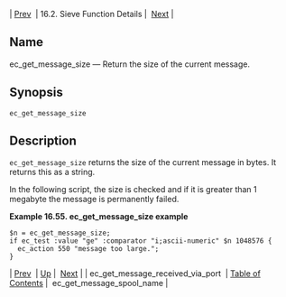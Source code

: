 | [Prev](sieve.ref.ec_get_message_received_via_port)  | 16.2. Sieve Function Details |  [Next](sieve.ref.ec_get_message_spool_name) |

<a name="sieve.ref.ec_get_message_size"></a>
## Name

ec_get_message_size — Return the size of the current message.

## Synopsis

`ec_get_message_size`

<a name="idp29787600"></a>
## Description

`ec_get_message_size` returns the size of the current message in bytes. It returns this as a string.

In the following script, the size is checked and if it is greater than 1 megabyte the message is permanently failed.

<a name="example.ec_get_message_size"></a>

**Example 16.55. ec_get_message_size example**

```
$n = ec_get_message_size;
if ec_test :value "ge" :comparator "i;ascii-numeric" $n 1048576 {
  ec_action 550 "message too large.";
}
```

| [Prev](sieve.ref.ec_get_message_received_via_port)  | [Up](sieve.ref.files) |  [Next](sieve.ref.ec_get_message_spool_name) |
| ec_get_message_received_via_port  | [Table of Contents](index) |  ec_get_message_spool_name |
